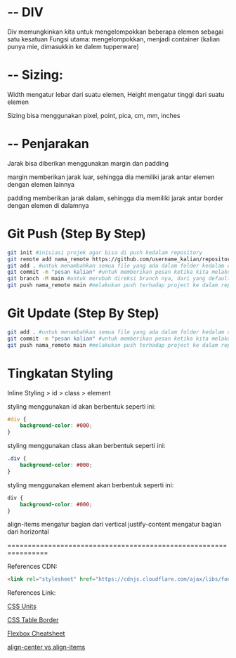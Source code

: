 # -- DIV

Div memungkinkan kita untuk mengelompokkan beberapa elemen sebagai satu kesatuan
Fungsi utama: mengelompokkan, menjadi container (kalian punya mie, dimasukkin ke dalem tupperware)

# -- Sizing:
Width mengatur lebar dari suatu elemen, Height mengatur tinggi dari suatu elemen

Sizing bisa menggunakan pixel, point, pica, cm, mm, inches

# -- Penjarakan
Jarak bisa diberikan menggunakan margin dan padding

margin memberikan jarak luar, sehingga dia memiliki jarak antar elemen dengan elemen lainnya

padding memberikan jarak dalam, sehingga dia memiliki jarak antar border dengan elemen di dalamnya

# Git Push (Step By Step)

```bash
git init #inisiasi projek agar bisa di push kedalam repository
git remote add nama_remote https://github.com/username_kalian/repository_kalian.git #untuk menambahkan link remote baru
git add . #untuk menambahkan semua file yang ada dalam folder kedalam commit | NOTE: (.) menandakan bahwa semua file akan ditambahkan
git commit -m "pesan kalian" #untuk memberikan pesan ketika kita melakukan commit/push kedalam repository
git branch -M main #untuk merubah direksi branch nya, dari yang default "master" menjadi "main"
git push nama_remote main #melakukan push terhadap project ke dalam repository kita
```

# Git Update (Step By Step)

```bash
git add . #untuk menambahkan semua file yang ada dalam folder kedalam commit | NOTE: (.) menandakan bahwa semua file akan ditambahkan
git commit -m "pesan kalian" #untuk memberikan pesan ketika kita melakukan commit/push kedalam repository
git push nama_remote main #melakukan push terhadap project ke dalam repository kita
```

# Tingkatan Styling

Inline Styling > id > class > element

styling menggunakan id akan berbentuk seperti ini:

```css
#div {
    background-color: #000;
}
```

styling menggunakan class akan berbentuk seperti ini:

```css
.div {
    background-color: #000;
}
```

styling menggunakan element akan berbentuk seperti ini:

```css
div {
    background-color: #000;
}
```

align-items mengatur bagian dari vertical
justify-content mengatur bagian dari horizontal

================================================================

References CDN:

```html
<link rel="stylesheet" href="https://cdnjs.cloudflare.com/ajax/libs/font-awesome/6.4.2/css/all.min.css" integrity="sha512-z3gLpd7yknf1YoNbCzqRKc4qyor8gaKU1qmn+CShxbuBusANI9QpRohGBreCFkKxLhei6S9CQXFEbbKuqLg0DA==" crossorigin="anonymous" referrerpolicy="no-referrer" />
```

References Link:

[CSS Units](https://www.w3schools.com/css/css_units.asp)

[CSS Table Border](https://www.w3schools.com/html/html_table_borders.asp)

[Flexbox Cheatsheet](https://yoksel.github.io/flex-cheatsheet/)

[align-center vs align-items](https://stackoverflow.com/questions/27539262/whats-the-difference-between-align-content-and-align-items)
